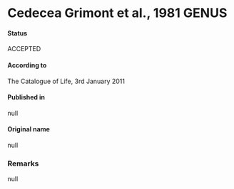 # Cedecea Grimont et al., 1981 GENUS

#### Status
ACCEPTED

#### According to
The Catalogue of Life, 3rd January 2011

#### Published in
null

#### Original name
null

### Remarks
null